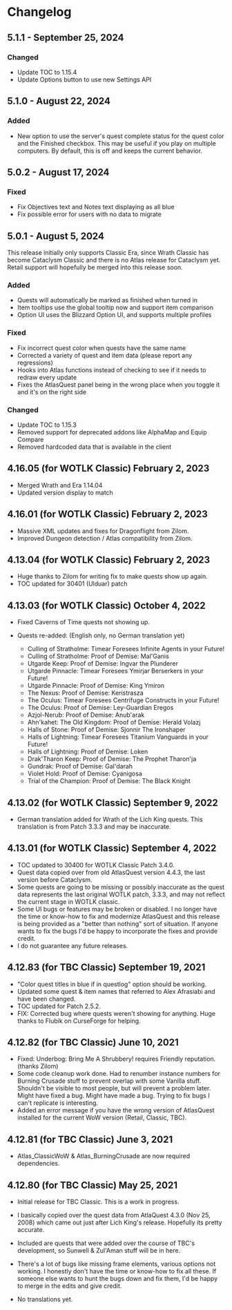 # Changelog

## 5.1.1 - September 25, 2024

### Changed

- Update TOC to 1.15.4
- Update Options button to use new Settings API

## 5.1.0 - August 22, 2024

### Added

- New option to use the server's quest complete status for the quest color and the Finished checkbox. This may be useful if you play on multiple computers. By default, this is off and keeps the current behavior.

## 5.0.2 - August 17, 2024

### Fixed

- Fix Objectives text and Notes text displaying as all blue
- Fix possible error for users with no data to migrate


## 5.0.1 - August 5, 2024

This release initially only supports Classic Era, since Wrath Classic has become Cataclysm Classic and there is no Atlas release for Cataclysm yet. Retail support will hopefully be merged into this release soon.

### Added

- Quests will automatically be marked as finished when turned in
- Item tooltips use the global tooltip now and support item comparison
- Option UI uses the Blizzard Option UI, and supports multiple profiles

### Fixed

- Fix incorrect quest color when quests have the same name
- Corrected a variety of quest and item data (please report any regressions)
- Hooks into Atlas functions instead of checking to see if it needs to redraw every update
- Fixes the AtlasQuest panel being in the wrong place when you toggle it and it's on the right side

### Changed

- Update TOC to 1.15.3
- Removed support for deprecated addons like AlphaMap and Equip Compare
- Removed hardcoded data that is available in the client




## 4.16.05  (for WOTLK Classic)  February 2, 2023

- Merged Wrath and Era 1.14.04
- Updated version display to match




## 4.16.01  (for WOTLK Classic)  February 2, 2023

- Massive XML updates and fixes for Dragonflight from Zilom.
- Improved Dungeon detection / Atlas compatibility from Zilom.




## 4.13.04  (for WOTLK Classic)  February 2, 2023

- Huge thanks to Zilom for writing fix to make quests show up again.
- TOC updated for 30401 (Ulduar) patch




## 4.13.03  (for WOTLK Classic)  October 4, 2022

- Fixed Caverns of Time quests not showing up.

- Quests re-added:  (English only, no German translation yet)
	- Culling of Stratholme: Timear Foresees Infinite Agents in your Future!
	- Culling of Stratholme: Proof of Demise: Mal'Ganis
	- Utgarde Keep: Proof of Demise: Ingvar the Plunderer
	- Utgarde Pinnacle: Timear Foresees Ymirjar Berserkers in your Future!
	- Utgarde Pinnacle: Proof of Demise: King Ymiron
	- The Nexus: Proof of Demise: Keristrasza
	- The Oculus: Timear Foresees Centrifuge Constructs in your Future!
	- The Oculus: Proof of Demise: Ley-Guardian Eregos
	- Azjol-Nerub: Proof of Demise: Anub'arak
	- Ahn'kahet: The Old Kingdom: Proof of Demise: Herald Volazj
	- Halls of Stone: Proof of Demise: Sjonnir The Ironshaper
	- Halls of Lightning: Timear Foresees Titanium Vanguards in your Future!
	- Halls of Lightning: Proof of Demise: Loken
	- Drak'Tharon Keep: Proof of Demise: The Prophet Tharon'ja
	- Gundrak: Proof of Demise: Gal'darah
	- Violet Hold: Proof of Demise: Cyanigosa
	- Trial of the Champion: Proof of Demise: The Black Knight




## 4.13.02  (for WOTLK Classic)  September 9, 2022

- German translation added for Wrath of the Lich King quests.  This translation is from Patch 3.3.3 and may be inaccurate.




## 4.13.01  (for WOTLK Classic)  September 4, 2022

- TOC updated to 30400 for WOTLK Classic Patch 3.4.0.
- Quest data copied over from old AtlasQuest version 4.4.3, the last version before Cataclysm.
- Some quests are going to be missing or possibly inaccurate as the quest data represents the last original WOTLK patch, 3.3.3, and may not reflect the current stage in WOTLK classic.
- Some UI bugs or features may be broken or disabled.  I no longer have the time or know-how to fix and modernize AtlasQuest and this release is being provided as a "better than nothing" sort of situation.  If anyone wants to fix the bugs I'd be happy to incorporate the fixes and provide credit.
- I do not guarantee any future releases.




## 4.12.83  (for TBC Classic)  September 19, 2021

- "Color quest titles in blue if in questlog" option should be working.
- Updated some quest & item names that referred to Alex Afrasiabi and have been changed.
- TOC updated for Patch 2.5.2.
- FIX: Corrected bug where quests weren't showing for anything.  Huge thanks to Flubik on CurseForge for helping.




## 4.12.82  (for TBC Classic)  June 10, 2021

- Fixed: Underbog: Bring Me A Shrubbery! requires Friendly reputation.  (thanks Zilom)
- Some code cleanup work done.  Had to renumber instance numbers for Burning Crusade stuff to prevent overlap with some Vanilla stuff.  Shouldn't be visible to most people, but will prevent a problem later.  Might have fixed a bug.  Might have made a bug.  Trying to fix bugs I can't replicate is interesting.
- Added an error message if you have the wrong version of AtlasQuest installed for the current WoW version (Retail, Classic, TBC).




## 4.12.81  (for TBC Classic)  June 3, 2021

- Atlas_ClassicWoW & Atlas_BurningCrusade are now required dependencies.



## 4.12.80 (for TBC Classic)  May 25, 2021

- Initial release for TBC Classic.  This is a work in progress.

- I basically copied over the quest data from AtlaQuest 4.3.0 (Nov 25, 2008) which came out just after Lich King's release.  Hopefully its pretty accurate.

- Included are quests that were added over the course of TBC's development, so Sunwell & Zul'Aman stuff will be in here.

- There's a lot of bugs like missing frame elements, various options not working.  I honestly don't have the time or know-how to fix all these.  If someone else wants to hunt the bugs down and fix them, I'd be happy to merge in the edits and give credit.

- No translations yet.
